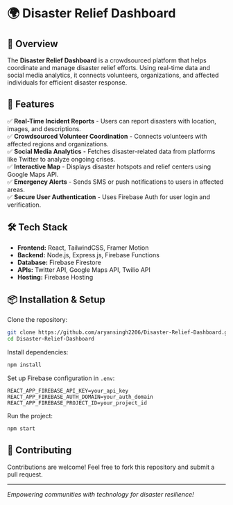 # 🌍 Disaster Relief Dashboard

## 📌 Overview
The **Disaster Relief Dashboard** is a crowdsourced platform that helps coordinate and manage disaster relief efforts. Using real-time data and social media analytics, it connects volunteers, organizations, and affected individuals for efficient disaster response.

## 🚀 Features
✅ **Real-Time Incident Reports** - Users can report disasters with location, images, and descriptions.  
✅ **Crowdsourced Volunteer Coordination** - Connects volunteers with affected regions and organizations.  
✅ **Social Media Analytics** - Fetches disaster-related data from platforms like Twitter to analyze ongoing crises.  
✅ **Interactive Map** - Displays disaster hotspots and relief centers using Google Maps API.  
✅ **Emergency Alerts** - Sends SMS or push notifications to users in affected areas.  
✅ **Secure User Authentication** - Uses Firebase Auth for user login and verification.  

## 🛠️ Tech Stack
- **Frontend:** React, TailwindCSS, Framer Motion
- **Backend:** Node.js, Express.js, Firebase Functions
- **Database:** Firebase Firestore
- **APIs:** Twitter API, Google Maps API, Twilio API
- **Hosting:** Firebase Hosting

## 📦 Installation & Setup
Clone the repository:
```sh
git clone https://github.com/aryansingh2206/Disaster-Relief-Dashboard.git
cd Disaster-Relief-Dashboard
```

Install dependencies:
```sh
npm install
```

Set up Firebase configuration in `.env`:
```
REACT_APP_FIREBASE_API_KEY=your_api_key
REACT_APP_FIREBASE_AUTH_DOMAIN=your_auth_domain
REACT_APP_FIREBASE_PROJECT_ID=your_project_id
```

Run the project:
```sh
npm start
```

## 🤝 Contributing
Contributions are welcome! Feel free to fork this repository and submit a pull request.

---
*Empowering communities with technology for disaster resilience!*
